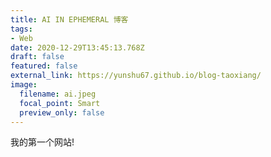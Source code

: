 ```yaml
---
title: AI IN EPHEMERAL 博客
tags:
- Web
date: 2020-12-29T13:45:13.768Z
draft: false
featured: false
external_link: https://yunshu67.github.io/blog-taoxiang/
image:
  filename: ai.jpeg
  focal_point: Smart
  preview_only: false
---
```

我的第一个网站!
